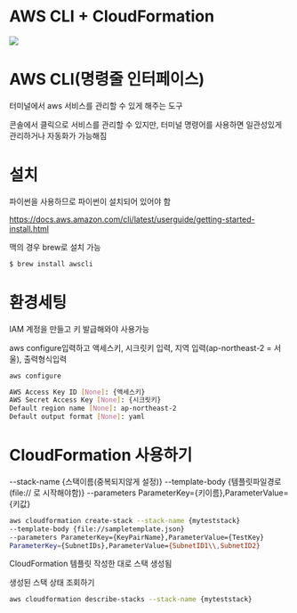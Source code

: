 # AWS CLI + CloudFormation

![](https://images.velog.io/images/stbpiza/post/dca0a4f2-6d90-4c17-915b-d1e8c37c5708/aws-cli-logo.svg)

# AWS CLI(명령줄 인터페이스)
터미널에서 aws 서비스를 관리할 수 있게 해주는 도구

콘솔에서 클릭으로 서비스를 관리할 수 있지만,
터미널 명령어를 사용하면 일관성있게 관리하거나 자동화가 가능해짐

# 설치
파이썬을 사용하므로 파이썬이 설치되어 있어야 함

https://docs.aws.amazon.com/cli/latest/userguide/getting-started-install.html

맥의 경우 brew로 설치 가능
```bash
$ brew install awscli
```

# 환경세팅

IAM 계정을 만들고 키 발급해와야 사용가능

aws configure입력하고 액세스키, 시크릿키 입력,
지역 입력(ap-northeast-2 = 서울), 출력형식입력


```bash
aws configure

AWS Access Key ID [None]: {액세스키}
AWS Secret Access Key [None]: {시크릿키}
Default region name [None]: ap-northeast-2
Default output format [None]: yaml
```

# CloudFormation 사용하기
--stack-name {스택이름(중복되지않게 설정)}
--template-body {템플릿파일경로(file:// 로 시작해야함)}
--parameters ParameterKey={키이름},ParameterValue={키값}

```bash
aws cloudformation create-stack --stack-name {myteststack} 
--template-body {file://sampletemplate.json} 
--parameters ParameterKey={KeyPairName},ParameterValue={TestKey}
ParameterKey={SubnetIDs},ParameterValue={SubnetID1\\,SubnetID2}
```

CloudFormation 템플릿 작성한 대로 스택 생성됨

생성된 스택 상태 조회하기
```bash
aws cloudformation describe-stacks --stack-name {myteststack}
```

